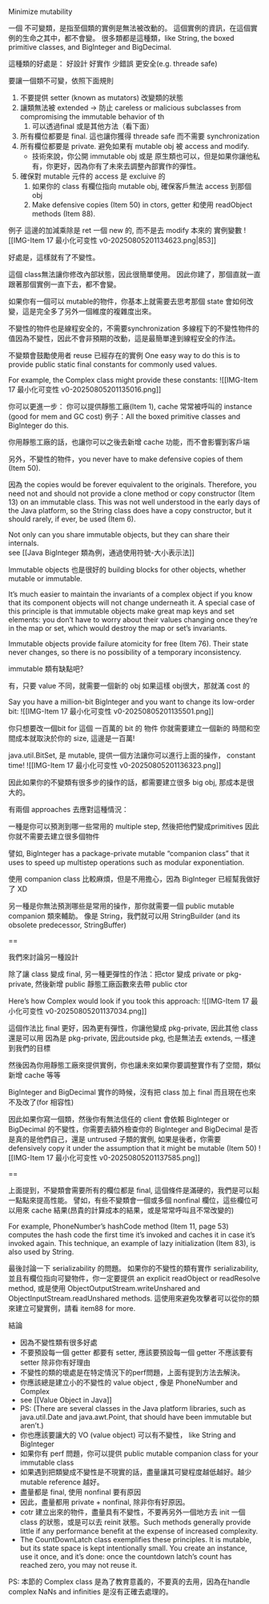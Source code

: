 Minimize mutability


一個 不可變類，是指至個類的實例是無法被改動的。
這個實例的資訊，在這個實例的生命之其中，都不會變。
很多類都是這種類，like String, the boxed primitive classes, and BigInteger and BigDecimal.

這種類的好處是：
好設計
好實作
少錯誤
更安全(e.g. threade safe)


要讓一個類不可變，依照下面規則
1. 不要提供 setter (known as mutators) 改變類的狀態
2. 讓類無法被 extended -> 防止 careless or malicious subclasses from compromising the immutable behavior of th
	1. 可以透過final 或是其他方法（看下面）
3. 所有欄位都要是 final. 這也讓你獲得 threade safe 而不需要 synchronization
4. 所有欄位都要是 private. 避免如果有 mutable obj 被 access and modify.
	- 技術來說，你公開 immutable obj 或是 原生類也可以，但是如果你讓他私有，你更好，因為你有了未來去調整內部實作的彈性。
5. 確保對 mutable 元件的 access 是 excluive 的
	1. 如果你的 class 有欄位指向 mutable obj, 確保客戶無法 access 到那個 obj
	2. Make defensive copies (Item 50) in ctors, getter 和使用 readObject methods (Item 88).



例子
這邊的加減乘除是 ret 一個 new 的, 而不是去 modify 本來的 實例變數
![[IMG-Item 17 最小化可变性 v0-20250805201134623.png|853]]

好處是，這樣就有了不變性。

這個 class無法讓你修改內部狀態，因此很簡單使用。
因此你建了，那個直就一直跟著那個實例一直下去，都不會變。

如果你有一個可以 mutable的物件，你基本上就需要去思考那個 state 會如何改變，這是完全多了另外一個維度的複雜度出來。



不變性的物件也是線程安全的，不需要synchronization
多線程下的不變性物件的值因為不變性，因此不會非預期的改動，這是最簡單達到線程安全的作法。


不變類會鼓勵使用者 reuse 已經存在的實例
One easy way to do this is to provide public static final constants for commonly used values. 


For example, the Complex class might provide these constants:
![[IMG-Item 17 最小化可变性 v0-20250805201135016.png]]


你可以更進一步：
你可以提供靜態工廠(Item 1), cache 常常被呼叫的 instance  (good for mem and GC cost)
例子：All the boxed primitive classes and BigInteger do this. 

你用靜態工廠的話，也讓你可以之後去新增 cache 功能，而不會影響到客戶端

另外，不變性的物件，you never have to make defensive copies of them (Item 50). 


因為 the copies would be forever equivalent to the originals. 
Therefore, you need not and should not provide a clone method or copy constructor (Item 13) on an immutable class. This was not well understood in the early days of the Java platform, so the String class does have a copy constructor, but it should rarely, if ever, be used (Item 6).



Not only can you share immutable objects, but they can share their internals.  
see [[Java BigInteger 類為例，通過使用符號-大小表示法]]



Immutable objects 也是很好的 building blocks for other objects, whether mutable or immutable. 

It’s much easier to maintain the invariants of a complex object if you know that its component objects will not change underneath it. A special case of this principle is that immutable objects make great map keys and set elements: you don’t have to worry about their values changing once they’re in the map or set, which would destroy the map or set’s invariants.



Immutable objects provide failure atomicity for free (Item 76). Their state never changes, so there is no possibility of a temporary inconsistency.


immutable 類有缺點吧?


有，只要 value 不同，就需要一個新的 obj
如果這樣 obj很大，那就滿 cost 的


Say you have a million-bit BigInteger and you want to change its low-order bit:
![[IMG-Item 17 最小化可变性 v0-20250805201135501.png]]

你只想要改一個bit for 這個 一百萬的 bit 的 物件
你就需要建立一個新的
時間和空間成本就取決於你的 size, 這邊是一百萬!

java.util.BitSet, 是 mutable, 提供一個方法讓你可以進行上面的操作， constant time!
![[IMG-Item 17 最小化可变性 v0-20250805201136323.png]]

因此如果你的不變類有很多步的操作的話，都需要建立很多 big obj, 那成本是很大的。


有兩個 approaches 去應對這種情況：

一種是你可以預測到哪一些常用的 multiple step, 然後把他們變成primitives
因此你就不需要去建立很多個物件

譬如, BigInteger has a package-private mutable “companion class” that it uses to speed up multistep operations such as modular exponentiation. 

使用 companion class 比較麻煩，但是不用擔心，因為 BigInteger 已經幫我做好了 XD


另一種是你無法預測哪些是常用的操作，那你就需要一個 public mutable companion 類來輔助。
像是 String，我們就可以用 StringBuilder (and its obsolete predecessor, StringBuffer)





==

我們來討論另一種設計

除了讓 class 變成 final, 
另一種更彈性的作法：把ctor 變成 private or pkg-private, 然後新增 public 靜態工廠函數來去帶 public ctor

Here’s how Complex would look if you took this approach:
![[IMG-Item 17 最小化可变性 v0-20250805201137034.png]]

這個作法比 final 更好，因為更有彈性，你讓他變成 pkg-private, 因此其他 class 還是可以用
因為是 pkg-private, 因此outside pkg, 也是無法去 extends, 一樣達到我們的目標

然後因為你用靜態工廠來提供實例，你也讓未來如果你要調整實作有了空間，類似新增 cache 等等


BigInteger and BigDecimal 實作的時候，沒有把 class 加上 final
而且現在也來不及改了(for 相容性)

因此如果你寫一個類，然後你有無法信任的 client 會依賴 BigInteger or BigDecimal 的不變性，你需要去額外檢查你的 BigInteger and BigDecimal 是否是真的是他們自己，還是 untrused 子類的實例, 如果是後者，你需要 defensively copy it under the assumption that it might be mutable (Item 50)
![[IMG-Item 17 最小化可变性 v0-20250805201137585.png]]


==


上面提到，不變類會需要所有的欄位都是 final, 這個條件是滿硬的，我們是可以鬆一點點來提高性能。
譬如，有些不變類會一個或多個 nonfinal 欄位，這些欄位可以用來 cache 結果(昂貴的計算成本的結果，或是常常呼叫且不常改變的)

For example, PhoneNumber’s hashCode method (Item 11, page 53) computes the hash code the first time it’s invoked and caches it in case it’s invoked again. This technique, an example of lazy initialization (Item 83), is also used by String.


最後討論一下 serializability 的問題。
如果你的不變性的類有實作 serializability, 並且有欄位指向可變物件，你一定要提供 an explicit readObject or readResolve method, 或是使用 ObjectOutputStream.writeUnshared and ObjectInputStream.readUnshared methods. 這使用來避免攻擊者可以從你的類來建立可變實例，請看 item88 for more. 



結論
- 因為不變性類有很多好處
- 不要預設每一個 getter 都要有 setter, 應該要預設每一個 getter 不應該要有 setter 除非你有好理由
- 不變性的類的壞處是在特定情況下的perf問題，上面有提到方法去解決。
- 你應該總是建立小的不變性的 value object , 像是 PhoneNumber and Complex
- see [[Value Object in Java]]
- PS:  (There are several classes in the Java platform libraries, such as java.util.Date and java.awt.Point, that should have been immutable but aren’t.) 
- 你也應該要讓大的 VO (value object) 可以有不變性， like  String and BigInteger
- 如果你有 perf 問題，你可以提供 public mutable companion class for your immutable class 
- 如果遇到把類變成不變性是不現實的話，盡量讓其可變程度越低越好。越少 mutable reference 越好。
- 盡量都是 final, 使用 nonfinal 要有原因
- 因此，盡量都用 private + nonfinal, 除非你有好原因。
- cotr 建立出來的物件，盡量具有不變性，不要再另外一個地方去 init 一個 class 的狀態，或是可以去 reinit 狀態。Such methods generally provide little if any performance benefit at the expense of increased complexity.
- The CountDownLatch class exemplifies these principles. It is mutable, but its state space is kept intentionally small. You create an instance, use it once, and it’s done: once the countdown latch’s count has reached zero, you may not reuse it.


PS: 本節的  Complex class 是為了教育意義的，不要真的去用，因為在handle  complex NaNs and infinities 是沒有正確去處理的。